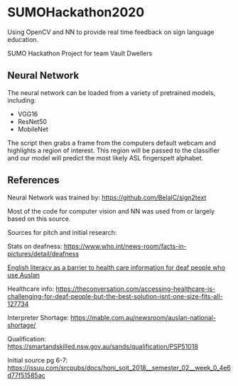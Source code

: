 # SUMOHackathon2020

Using OpenCV and NN to provide real time feedback on sign language education.

SUMO Hackathon Project for team Vault Dwellers




## Neural Network
The neural network can be loaded from a variety of pretrained models, including:
- VGG16
- ResNet50
- MobileNet

The script then grabs a frame from the computers default webcam and highlights a region of interest. This region will be passed to the classifier and our model will predict the most likely ASL fingerspelt alphabet. 

## References

Neural Network was trained by: https://github.com/BelalC/sign2text

Most of the code for computer vision and NN was used from or largely based on this source.

Sources for pitch and initial research: 

Stats on deafness: https://www.who.int/news-room/facts-in-pictures/detail/deafness

[English literacy as a barrier to health care information for deaf people who use Auslan ](https://d1wqtxts1xzle7.cloudfront.net/33719433/2013_Napier_AFP.pdf?1400291642=&response-content-disposition=inline%3B+filename%3DEnglish_literacy_as_a_barrier_to_healthc.pdf&Expires=1602034757&Signature=gxXI1R2vpLPYJaCXijUwYP-TU6jopZcdlc2Qf74nXk3eK4jhKZD3ePB~4OabDV-Vl11kvI2qbW62q~DrGBgrQXKC-9cwasCBgUpaGTaYMNRCLCbtLEGc259by~OT2iGSpR4BNJhMgcnD6wSqqK4rhFJMyBonBKUboTPXyps7c92Vjb30koR1uJB51QU1zJMLGkUnnS0nNyd-9Hsd7y6ydq6QsZB6GJIZK5kCb2cLkOfEFREXv8nHq-4jSg-dus2H9wFn5Cnb9Clez4z0y0fJmDFjjYgMQ3qcW~7OVuSgygzXREqS4a5zM5-i51v~ivyRKLiTLa~UI2LS9jR2pRjqLw__&Key-Pair-Id=APKAJLOHF5GGSLRBV4ZA)

Healthcare info: https://theconversation.com/accessing-healthcare-is-challenging-for-deaf-people-but-the-best-solution-isnt-one-size-fits-all-127734

Interpreter Shortage: https://mable.com.au/newsroom/auslan-national-shortage/

Qualification: https://smartandskilled.nsw.gov.au/sands/qualification/PSP51018

Initial source pg 6-7: https://issuu.com/srcpubs/docs/honi_soit_2018__semester_02__week_0_4e6d77f51585ac
